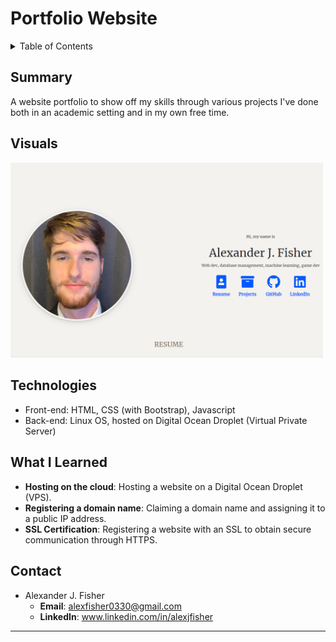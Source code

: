 # Portfolio Website

<details>
<summary>Table of Contents</summary>

1. [Summary](#Summary)
2. [Visuals](#visuals)
3. [Technologies](#technologies)
4. [What I Learned](#what-i-learned)
5. [Contact](#contact)

</details>

## Summary
A website portfolio to show off my skills through various projects I've done both in an academic setting and in my own free time.

## Visuals
<p float="left">
  <img src="https://raw.githubusercontent.com/alexfishy12/portfolio/main/web/_assets/portfolio_screenshot.png" width="500" />
</p>

## Technologies
- Front-end: HTML, CSS (with Bootstrap), Javascript
- Back-end: Linux OS, hosted on Digital Ocean Droplet (Virtual Private Server)

## What I Learned
- **Hosting on the cloud**: Hosting a website on a Digital Ocean Droplet (VPS).
- **Registering a domain name**: Claiming a domain name and assigning it to a public IP address.
- **SSL Certification**: Registering a website with an SSL to obtain secure communication through HTTPS.

## Contact
- Alexander J. Fisher
  - **Email**: alexfisher0330@gmail.com
  - **LinkedIn**: www.linkedin.com/in/alexjfisher

---
